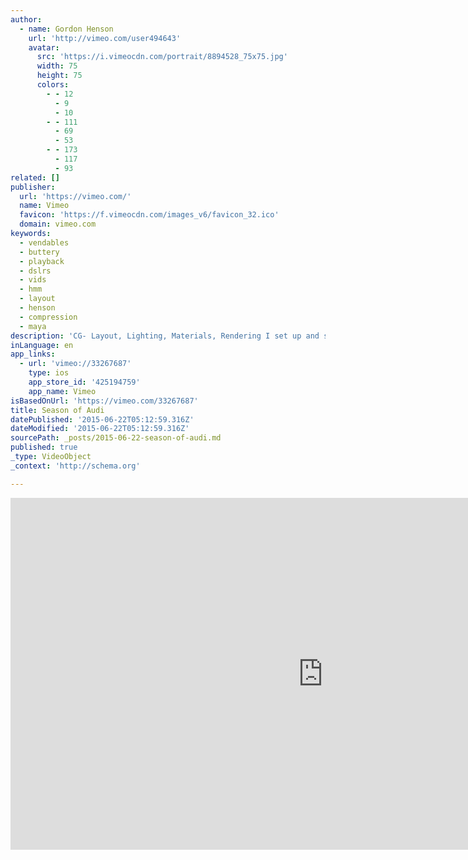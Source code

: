 ```yaml
---
author:
  - name: Gordon Henson
    url: 'http://vimeo.com/user494643'
    avatar:
      src: 'https://i.vimeocdn.com/portrait/8894528_75x75.jpg'
      width: 75
      height: 75
      colors:
        - - 12
          - 9
          - 10
        - - 111
          - 69
          - 53
        - - 173
          - 117
          - 93
related: []
publisher:
  url: 'https://vimeo.com/'
  name: Vimeo
  favicon: 'https://f.vimeocdn.com/images_v6/favicon_32.ico'
  domain: vimeo.com
keywords:
  - vendables
  - buttery
  - playback
  - dslrs
  - vids
  - hmm
  - layout
  - henson
  - compression
  - maya
description: 'CG- Layout, Lighting, Materials, Rendering I set up and staged all camera angles with Art Director from Vendables. Established initial production pipeline from Layout to Render. (Done with Maya Mental Ray) Produced at XYZ Graphics SF.'
inLanguage: en
app_links:
  - url: 'vimeo://33267687'
    type: ios
    app_store_id: '425194759'
    app_name: Vimeo
isBasedOnUrl: 'https://vimeo.com/33267687'
title: Season of Audi
datePublished: '2015-06-22T05:12:59.316Z'
dateModified: '2015-06-22T05:12:59.316Z'
sourcePath: _posts/2015-06-22-season-of-audi.md
published: true
_type: VideoObject
_context: 'http://schema.org'

---
```

<iframe src="https://cdn.embedly.com/widgets/media.html?src=https%3A%2F%2Fplayer.vimeo.com%2Fvideo%2F33267687&amp;url=https%3A%2F%2Fvimeo.com%2F33267687&amp;image=http%3A%2F%2Fi.vimeocdn.com%2Fvideo%2F225682120_1280.jpg&amp;key=b7d04c9b404c499eba89ee7072e1c4f7&amp;type=text%2Fhtml&amp;schema=vimeo" width="1000" height="563" scrolling="no" frameborder="0" allowfullscreen="allowfullscreen" style=""></iframe>